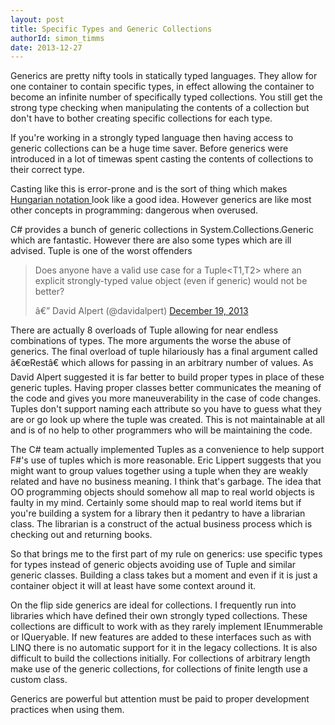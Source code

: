 ```yaml
---
layout: post
title: Specific Types and Generic Collections
authorId: simon_timms
date: 2013-12-27
---
```


Generics are pretty nifty tools in statically typed languages. They allow for one container to contain specific types, in effect allowing the container to become an infinite number of specifically typed collections. You still get the strong type checking when manipulating the contents of a collection but don't have to bother creating specific collections for each type.

If you're working in a strongly typed language then having access to generic collections can be a huge time saver. Before generics were introduced in a lot of timewas spent casting the contents of collections to their correct type.

<script src='https://gist.github.com/stimms/8141339.js'></script>

Casting like this is error-prone and is the sort of thing which makes [Hungarian notation ](https://en.wikipedia.org/wiki/Hungarian_notation)look like a good idea. However generics are like most other concepts in programming: dangerous when overused.

C# provides a bunch of generic collections in System.Collections.Generic which are fantastic. However there are also some types which are ill advised. Tuple is one of the worst offenders

> Does anyone have a valid use case for a Tuple<T1,T2> where an explicit strongly-typed value object (even if generic) would not be better?
> 
> â€” David Alpert (@davidalpert) [December 19, 2013](https://twitter.com/davidalpert/status/413723388473905152)

<script async="" charset="utf-8" src="//platform.twitter.com/widgets.js"></script>

There are actually 8 overloads of Tuple allowing for near endless combinations of types. The more arguments the worse the abuse of generics. The final overload of tuple hilariously has a final argument called â€œRestâ€ which allows for passing in an arbitrary number of values. As David Alpert suggested it is far better to build proper types in place of these generic tuples. Having proper classes better communicates the meaning of the code and gives you more maneuverability in the case of code changes. Tuples don't support naming each attribute so you have to guess what they are or go look up where the tuple was created. This is not maintainable at all and is of no help to other programmers who will be maintaining the code.

The C# team actually implemented Tuples as a convenience to help support F#'s use of tuples which is more reasonable. Eric Lippert suggests that you might want to group values together using a tuple when they are weakly related and have no business meaning. I think that's garbage. The idea that OO programming objects should somehow all map to real world objects is faulty in my mind. Certainly some should map to real world items but if you're building a system for a library then it pedantry to have a librarian class. The librarian is a construct of the actual business process which is checking out and returning books.

So that brings me to the first part of my rule on generics: use specific types for types instead of generic objects avoiding use of Tuple and similar generic classes. Building a class takes but a moment and even if it is just a container object it will at least have some context around it.

On the flip side generics are ideal for collections. I frequently run into libraries which have defined their own strongly typed collections. These collections are difficult to work with as they rarely implement IEnummerable or IQueryable. If new features are added to these interfaces such as with LINQ there is no automatic support for it in the legacy collections. It is also difficult to build the collections initially. For collections of arbitrary length make use of the generic collections, for collections of finite length use a custom class.

Generics are powerful but attention must be paid to proper development practices when using them.



